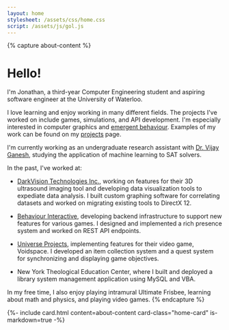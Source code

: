 ```yaml
---
layout: home
stylesheet: /assets/css/home.css
script: /assets/js/gol.js
---
```


{% capture about-content %}
# Hello!

I'm Jonathan, a third-year Computer Engineering student and aspiring software engineer at the University of Waterloo.

I love learning and enjoy working in many different fields. The projects I've worked on include games, simulations, and API development. I'm especially interested in computer graphics and [emergent behaviour](https://en.wikipedia.org/wiki/Emergence). Examples of my work can be found on my [projects](/projects) page.

I'm currently working as an undergraduate research assistant with [Dr. Vijay Ganesh](https://ece.uwaterloo.ca/~vganesh/), studying the application of machine learning to SAT solvers.

In the past, I've worked at:

- [DarkVision Technologies Inc.](https://darkvisiontech.com/), working on features for their 3D ultrasound imaging tool and developing data visualization tools to expediate data analysis. I built custom graphing software for correlating datasets and worked on migrating existing tools to DirectX 12.

- [Behaviour Interactive](https://www.bhvr.com/), developing backend infrastructure to support new features for various games. I designed and implemented a rich presence system and worked on REST API endpoints.

- [Universe Projects]("https://www.universeprojects.com/"), implementing features for their video game, Voidspace. I developed an item collection system and a quest system for synchronizing and displaying game objectives. 

- New York Theological Education Center, where I built and deployed a library system management application using MySQL and VBA.

In my free time, I also enjoy playing intramural Ultimate Frisbee, learning about math and physics, and playing video games.
{% endcapture %}

<section id="about">
  {%- include card.html
    content=about-content
    card-class="home-card"
    is-markdown=true
  -%}
</section>